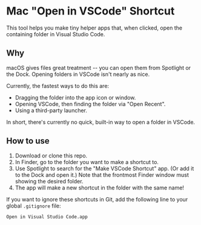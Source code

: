 # Mac "Open in VSCode" Shortcut

This tool helps you make tiny helper apps that, when clicked, open the containing folder in Visual Studio Code.

## Why

macOS gives files great treatment -- you can open them from Spotlight or the Dock. Opening folders in VSCode isn't nearly as nice.

Currently, the fastest ways to do this are:

- Dragging the folder into the app icon or window.
- Opening VSCode, then finding the folder via "Open Recent".
- Using a third-party launcher.

In short, there's currently no quick, built-in way to open a folder in VSCode.

## How to use

1. Download or clone this repo.
2. In Finder, go to the folder you want to make a shortcut to.
3. Use Spotlight to search for the "Make VSCode Shortcut" app. (Or add it to the Dock and open it.) Note that the frontmost Finder window must showing the desired folder.
4. The app will make a new shortcut in the folder with the same name!

If you want to ignore these shortcuts in Git, add the following line to your global `.gitignore` file:

```gitignore
Open in Visual Studio Code.app
```
